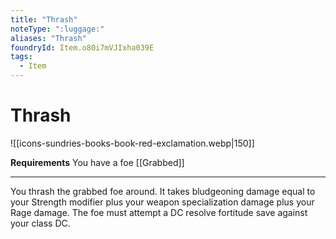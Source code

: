```yaml
---
title: "Thrash"
noteType: ":luggage:"
aliases: "Thrash"
foundryId: Item.o80i7mVJIxha039E
tags:
  - Item
---
```


# Thrash
![[icons-sundries-books-book-red-exclamation.webp|150]]

**Requirements** You have a foe [[Grabbed]]

* * *

You thrash the grabbed foe around. It takes bludgeoning damage equal to your Strength modifier plus your weapon specialization damage plus your Rage damage. The foe must attempt a DC resolve fortitude save against your class DC.
